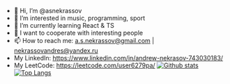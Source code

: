 - 👋 Hi, I’m @asnekrassov
- 👀 I’m interested in music, programming, sport
- 🌱 I’m currently learning React & TS
- 💞️ I want to cooperate with interesting people
- 📫 How to reach me: a.s.nekrassov@gmail.com | nekrassovandres@yandex.ru
- My LinkedIn: https://www.linkedin.com/in/andrew-nekrasov-743030183/
- My LeetCode: https://leetcode.com/user6279pa/
[![Github stats](https://github-readme-stats.vercel.app/api?username=asnekrassov)](https://github.com/asnekrassov)
[![Top Langs](https://github-readme-stats.vercel.app/api/top-langs/?username=asnekrassov&layout=compact)](https://github.com/asnekrassov)
